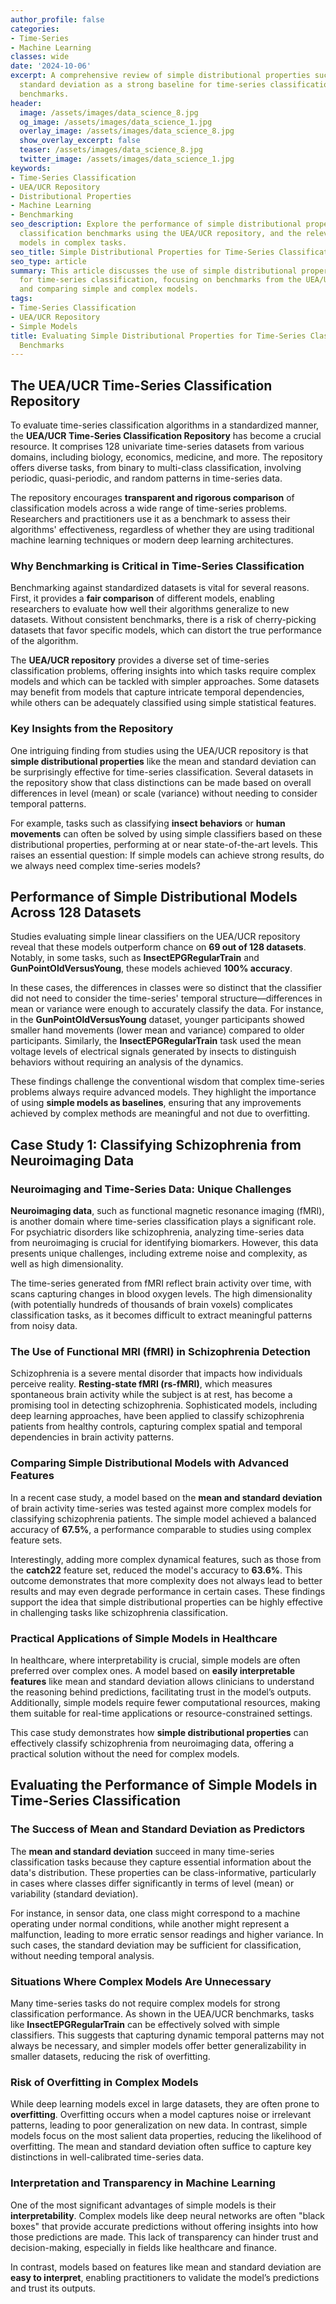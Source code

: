 ```yaml
---
author_profile: false
categories:
- Time-Series
- Machine Learning
classes: wide
date: '2024-10-06'
excerpt: A comprehensive review of simple distributional properties such as mean and
  standard deviation as a strong baseline for time-series classification in standardized
  benchmarks.
header:
  image: /assets/images/data_science_8.jpg
  og_image: /assets/images/data_science_1.jpg
  overlay_image: /assets/images/data_science_8.jpg
  show_overlay_excerpt: false
  teaser: /assets/images/data_science_8.jpg
  twitter_image: /assets/images/data_science_1.jpg
keywords:
- Time-Series Classification
- UEA/UCR Repository
- Distributional Properties
- Machine Learning
- Benchmarking
seo_description: Explore the performance of simple distributional properties in time-series
  classification benchmarks using the UEA/UCR repository, and the relevance of these
  models in complex tasks.
seo_title: Simple Distributional Properties for Time-Series Classification Benchmarks
seo_type: article
summary: This article discusses the use of simple distributional properties as a baseline
  for time-series classification, focusing on benchmarks from the UEA/UCR repository
  and comparing simple and complex models.
tags:
- Time-Series Classification
- UEA/UCR Repository
- Simple Models
title: Evaluating Simple Distributional Properties for Time-Series Classification
  Benchmarks
---
```


## The UEA/UCR Time-Series Classification Repository

To evaluate time-series classification algorithms in a standardized manner, the **UEA/UCR Time-Series Classification Repository** has become a crucial resource. It comprises 128 univariate time-series datasets from various domains, including biology, economics, medicine, and more. The repository offers diverse tasks, from binary to multi-class classification, involving periodic, quasi-periodic, and random patterns in time-series data.

The repository encourages **transparent and rigorous comparison** of classification models across a wide range of time-series problems. Researchers and practitioners use it as a benchmark to assess their algorithms' effectiveness, regardless of whether they are using traditional machine learning techniques or modern deep learning architectures.

### Why Benchmarking is Critical in Time-Series Classification

Benchmarking against standardized datasets is vital for several reasons. First, it provides a **fair comparison** of different models, enabling researchers to evaluate how well their algorithms generalize to new datasets. Without consistent benchmarks, there is a risk of cherry-picking datasets that favor specific models, which can distort the true performance of the algorithm.

The **UEA/UCR repository** provides a diverse set of time-series classification problems, offering insights into which tasks require complex models and which can be tackled with simpler approaches. Some datasets may benefit from models that capture intricate temporal dependencies, while others can be adequately classified using simple statistical features.

### Key Insights from the Repository

One intriguing finding from studies using the UEA/UCR repository is that **simple distributional properties** like the mean and standard deviation can be surprisingly effective for time-series classification. Several datasets in the repository show that class distinctions can be made based on overall differences in level (mean) or scale (variance) without needing to consider temporal patterns.

For example, tasks such as classifying **insect behaviors** or **human movements** can often be solved by using simple classifiers based on these distributional properties, performing at or near state-of-the-art levels. This raises an essential question: If simple models can achieve strong results, do we always need complex time-series models?

## Performance of Simple Distributional Models Across 128 Datasets

Studies evaluating simple linear classifiers on the UEA/UCR repository reveal that these models outperform chance on **69 out of 128 datasets**. Notably, in some tasks, such as **InsectEPGRegularTrain** and **GunPointOldVersusYoung**, these models achieved **100% accuracy**.

In these cases, the differences in classes were so distinct that the classifier did not need to consider the time-series' temporal structure—differences in mean or variance were enough to accurately classify the data. For instance, in the **GunPointOldVersusYoung** dataset, younger participants showed smaller hand movements (lower mean and variance) compared to older participants. Similarly, the **InsectEPGRegularTrain** task used the mean voltage levels of electrical signals generated by insects to distinguish behaviors without requiring an analysis of the dynamics.

These findings challenge the conventional wisdom that complex time-series problems always require advanced models. They highlight the importance of using **simple models as baselines**, ensuring that any improvements achieved by complex methods are meaningful and not due to overfitting.

## Case Study 1: Classifying Schizophrenia from Neuroimaging Data

### Neuroimaging and Time-Series Data: Unique Challenges

**Neuroimaging data**, such as functional magnetic resonance imaging (fMRI), is another domain where time-series classification plays a significant role. For psychiatric disorders like schizophrenia, analyzing time-series data from neuroimaging is crucial for identifying biomarkers. However, this data presents unique challenges, including extreme noise and complexity, as well as high dimensionality.

The time-series generated from fMRI reflect brain activity over time, with scans capturing changes in blood oxygen levels. The high dimensionality (with potentially hundreds of thousands of brain voxels) complicates classification tasks, as it becomes difficult to extract meaningful patterns from noisy data.

### The Use of Functional MRI (fMRI) in Schizophrenia Detection

Schizophrenia is a severe mental disorder that impacts how individuals perceive reality. **Resting-state fMRI (rs-fMRI)**, which measures spontaneous brain activity while the subject is at rest, has become a promising tool in detecting schizophrenia. Sophisticated models, including deep learning approaches, have been applied to classify schizophrenia patients from healthy controls, capturing complex spatial and temporal dependencies in brain activity patterns.

### Comparing Simple Distributional Models with Advanced Features

In a recent case study, a model based on the **mean and standard deviation** of brain activity time-series was tested against more complex models for classifying schizophrenia patients. The simple model achieved a balanced accuracy of **67.5%**, a performance comparable to studies using complex feature sets.

Interestingly, adding more complex dynamical features, such as those from the **catch22** feature set, reduced the model's accuracy to **63.6%**. This outcome demonstrates that more complexity does not always lead to better results and may even degrade performance in certain cases. These findings support the idea that simple distributional properties can be highly effective in challenging tasks like schizophrenia classification.

### Practical Applications of Simple Models in Healthcare

In healthcare, where interpretability is crucial, simple models are often preferred over complex ones. A model based on **easily interpretable features** like mean and standard deviation allows clinicians to understand the reasoning behind predictions, facilitating trust in the model’s outputs. Additionally, simple models require fewer computational resources, making them suitable for real-time applications or resource-constrained settings.

This case study demonstrates how **simple distributional properties** can effectively classify schizophrenia from neuroimaging data, offering a practical solution without the need for complex models.

## Evaluating the Performance of Simple Models in Time-Series Classification

### The Success of Mean and Standard Deviation as Predictors

The **mean and standard deviation** succeed in many time-series classification tasks because they capture essential information about the data's distribution. These properties can be class-informative, particularly in cases where classes differ significantly in terms of level (mean) or variability (standard deviation).

For instance, in sensor data, one class might correspond to a machine operating under normal conditions, while another might represent a malfunction, leading to more erratic sensor readings and higher variance. In such cases, the standard deviation may be sufficient for classification, without needing temporal analysis.

### Situations Where Complex Models Are Unnecessary

Many time-series tasks do not require complex models for strong classification performance. As shown in the UEA/UCR benchmarks, tasks like **InsectEPGRegularTrain** can be effectively solved with simple classifiers. This suggests that capturing dynamic temporal patterns may not always be necessary, and simpler models offer better generalizability in smaller datasets, reducing the risk of overfitting.

### Risk of Overfitting in Complex Models

While deep learning models excel in large datasets, they are often prone to **overfitting**. Overfitting occurs when a model captures noise or irrelevant patterns, leading to poor generalization on new data. In contrast, simple models focus on the most salient data properties, reducing the likelihood of overfitting. The mean and standard deviation often suffice to capture key distinctions in well-calibrated time-series data.

### Interpretation and Transparency in Machine Learning

One of the most significant advantages of simple models is their **interpretability**. Complex models like deep neural networks are often "black boxes" that provide accurate predictions without offering insights into how those predictions are made. This lack of transparency can hinder trust and decision-making, especially in fields like healthcare and finance.

In contrast, models based on features like mean and standard deviation are **easy to interpret**, enabling practitioners to validate the model’s predictions and trust its outputs.
